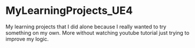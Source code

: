 # MyLearningProjects_UE4
My learning projects that I did alone because I really wanted to try something on my own. More without watching youtube tutorial just trying to improve my logic.
